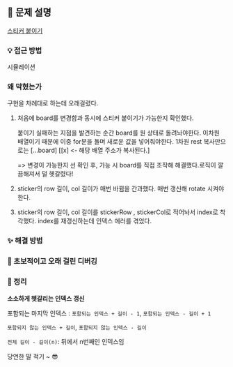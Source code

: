 ## 📌 문제 설명

[스티커 붙이기](https://www.acmicpc.net/problem/18808)

### 💡 접근 방법

시뮬레이션

### 왜 막혔는가

구현을 차례대로 하는데 오래걸렸다.

1.  처음에 board를 변경함과 동시에 스티커 붙이기가 가능한지 확인했다.

    붙이기 실패하는 지점을 발견하는 순간 board를 원 상태로 돌려놔야한다. 이차원 배열이기 때문에 이중 for문을 돌며 새로운 값을 넣어줘야한다. 1차원 rest 복사만으로는 [...board] [[x] <- 해당 배열 주소가 복사된다.]

    => 변경이 가능한지 선 확인 후, 가능 시 board를 직접 조작해 해결했다.로직이 깔끔해져서 덜 헷갈렸다!

2.  sticker의 row 길이, col 길이가 매번 바뀜을 간과했다. 매번 갱신해 rotate 시켜야한다.

3.  sticker의 row 길이, col 길이를 stickerRow , stickerCol로 적어놔서 index로 착각했다. index를 재갱신하는데 인덱스 에러를 겪었다.

### ✨ 해결 방법

### 🚨 초보적이고 오래 걸린 디버깅

### 📌 정리

**소소하게 헷갈리는 인덱스 갱신**

포함되는 마지막 인덱스 :
`포함되는 인덱스 + 길이 - 1`,
`포함되는 인덱스 - 길이 + 1`

`포함되지 않는 인덱스 + 길이`,
`포함되지 않는 인덱스 - 길이`

`전체 길이 - 길이(n)`:
뒤에서 n번째인 인덱스임

당연한 말 적기 ~ 😎
